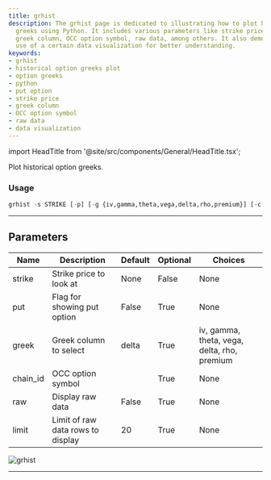```yaml
---
title: grhist
description: The grhist page is dedicated to illustrating how to plot historical option
  greeks using Python. It includes various parameters like strike price, put option,
  greek column, OCC option symbol, raw data, among others. It also demonstrates the
  use of a certain data visualization for better understanding.
keywords:
- grhist
- historical option greeks plot
- option greeks
- python
- put option
- strike price
- greek column
- OCC option symbol
- raw data
- data visualization
---
```


import HeadTitle from '@site/src/components/General/HeadTitle.tsx';

<HeadTitle title="stocks/options/grhist - Reference | OpenBB Terminal Docs" />

Plot historical option greeks.

### Usage

```python
grhist -s STRIKE [-p] [-g {iv,gamma,theta,vega,delta,rho,premium}] [-c CHAIN_ID] [-r] [-l LIMIT]
```

---

## Parameters

| Name | Description | Default | Optional | Choices |
| ---- | ----------- | ------- | -------- | ------- |
| strike | Strike price to look at | None | False | None |
| put | Flag for showing put option | False | True | None |
| greek | Greek column to select | delta | True | iv, gamma, theta, vega, delta, rho, premium |
| chain_id | OCC option symbol |  | True | None |
| raw | Display raw data | False | True | None |
| limit | Limit of raw data rows to display | 20 | True | None |

![grhist](https://user-images.githubusercontent.com/46355364/154278932-086a0005-be71-4493-843d-3f9100a60905.png)

---
